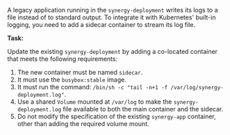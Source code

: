 A legacy application running in the `synergy-deployment` writes its logs to a file instead of to standard output. To integrate it with Kubernetes' built-in logging, you need to add a sidecar container to stream its log file.

**Task:**

Update the existing `synergy-deployment` by adding a co-located container that meets the following requirements:

1.  The new container must be named `sidecar`.
2.  It must use the `busybox:stable` image.
3.  It must run the command: `/bin/sh -c "tail -n+1 -f /var/log/synergy-deployment.log"`.
4.  Use a shared `Volume` mounted at `/var/log` to make the `synergy-deployment.log` file available to both the main container and the sidecar.
5.  Do not modify the specification of the existing `synergy-app` container, other than adding the required volume mount.
